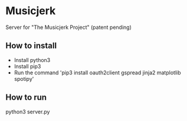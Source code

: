 # Musicjerk

Server for "The Musicjerk Project" (patent pending)

## How to install

* Install python3
* Install pip3
* Run the command 'pip3 install oauth2client gspread jinja2 matplotlib spotipy'

## How to run

python3 server.py
